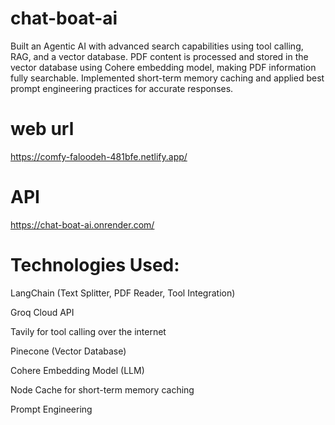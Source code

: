 # chat-boat-ai
Built an Agentic AI with advanced search capabilities using tool calling, RAG, and a vector database. PDF content is processed and stored in the vector database using Cohere embedding model, making PDF information fully searchable. Implemented short-term memory caching and applied best prompt engineering practices for accurate responses.

# web url

https://comfy-faloodeh-481bfe.netlify.app/

# API

https://chat-boat-ai.onrender.com/

# Technologies Used:

LangChain (Text Splitter, PDF Reader, Tool Integration)

Groq Cloud API

Tavily for tool calling over the internet

Pinecone (Vector Database)

Cohere Embedding Model (LLM)

Node Cache for short-term memory caching

Prompt Engineering
